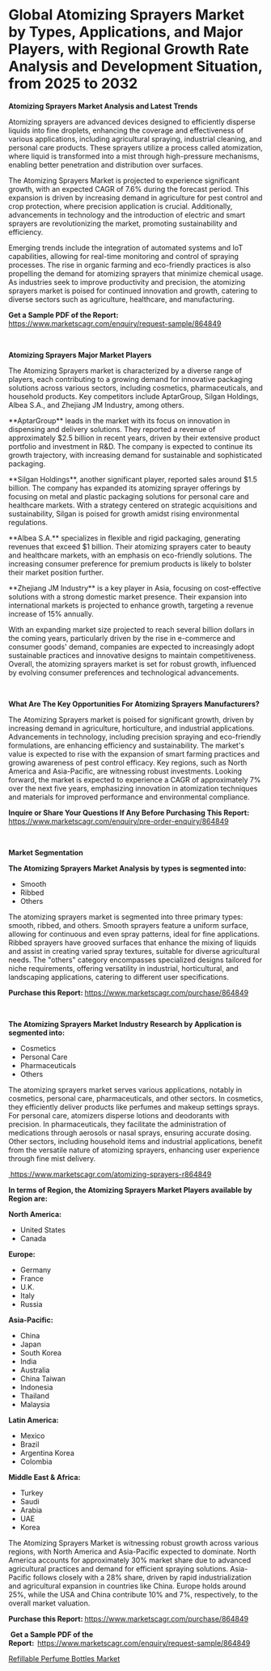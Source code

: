 <p><h1>Global Atomizing Sprayers Market by Types, Applications, and Major Players, with Regional Growth Rate Analysis and Development Situation, from 2025 to 2032</h1></p><p><strong>Atomizing Sprayers Market Analysis and Latest Trends</strong></p>
<p><p>Atomizing sprayers are advanced devices designed to efficiently disperse liquids into fine droplets, enhancing the coverage and effectiveness of various applications, including agricultural spraying, industrial cleaning, and personal care products. These sprayers utilize a process called atomization, where liquid is transformed into a mist through high-pressure mechanisms, enabling better penetration and distribution over surfaces.</p><p>The Atomizing Sprayers Market is projected to experience significant growth, with an expected CAGR of 7.6% during the forecast period. This expansion is driven by increasing demand in agriculture for pest control and crop protection, where precision application is crucial. Additionally, advancements in technology and the introduction of electric and smart sprayers are revolutionizing the market, promoting sustainability and efficiency.</p><p>Emerging trends include the integration of automated systems and IoT capabilities, allowing for real-time monitoring and control of spraying processes. The rise in organic farming and eco-friendly practices is also propelling the demand for atomizing sprayers that minimize chemical usage. As industries seek to improve productivity and precision, the atomizing sprayers market is poised for continued innovation and growth, catering to diverse sectors such as agriculture, healthcare, and manufacturing.</p></p>
<p><strong>Get a Sample PDF of the Report:&nbsp;</strong> <a href="https://www.marketscagr.com/enquiry/request-sample/864849?utm_campaign=3228&utm_medium=2&utm_source=Github&utm_content=ia&utm_term=08032025&utm_id=atomizing-sprayers">https://www.marketscagr.com/enquiry/request-sample/864849</a></p>
<p>&nbsp;</p>
<p><strong>Atomizing Sprayers Major Market Players</strong></p>
<p><p>The Atomizing Sprayers market is characterized by a diverse range of players, each contributing to a growing demand for innovative packaging solutions across various sectors, including cosmetics, pharmaceuticals, and household products. Key competitors include AptarGroup, Silgan Holdings, Albea S.A., and Zhejiang JM Industry, among others.</p><p>**AptarGroup** leads in the market with its focus on innovation in dispensing and delivery solutions. They reported a revenue of approximately $2.5 billion in recent years, driven by their extensive product portfolio and investment in R&D. The company is expected to continue its growth trajectory, with increasing demand for sustainable and sophisticated packaging.</p><p>**Silgan Holdings**, another significant player, reported sales around $1.5 billion. The company has expanded its atomizing sprayer offerings by focusing on metal and plastic packaging solutions for personal care and healthcare markets. With a strategy centered on strategic acquisitions and sustainability, Silgan is poised for growth amidst rising environmental regulations.</p><p>**Albea S.A.** specializes in flexible and rigid packaging, generating revenues that exceed $1 billion. Their atomizing sprayers cater to beauty and healthcare markets, with an emphasis on eco-friendly solutions. The increasing consumer preference for premium products is likely to bolster their market position further.</p><p>**Zhejiang JM Industry** is a key player in Asia, focusing on cost-effective solutions with a strong domestic market presence. Their expansion into international markets is projected to enhance growth, targeting a revenue increase of 15% annually.</p><p>With an expanding market size projected to reach several billion dollars in the coming years, particularly driven by the rise in e-commerce and consumer goods' demand, companies are expected to increasingly adopt sustainable practices and innovative designs to maintain competitiveness. Overall, the atomizing sprayers market is set for robust growth, influenced by evolving consumer preferences and technological advancements.</p></p>
<p>&nbsp;</p>
<p><strong>What Are The Key Opportunities For Atomizing Sprayers Manufacturers?</strong></p>
<p><p>The Atomizing Sprayers market is poised for significant growth, driven by increasing demand in agriculture, horticulture, and industrial applications. Advancements in technology, including precision spraying and eco-friendly formulations, are enhancing efficiency and sustainability. The market's value is expected to rise with the expansion of smart farming practices and growing awareness of pest control efficacy. Key regions, such as North America and Asia-Pacific, are witnessing robust investments. Looking forward, the market is expected to experience a CAGR of approximately 7% over the next five years, emphasizing innovation in atomization techniques and materials for improved performance and environmental compliance.</p></p>
<p><strong>Inquire or Share Your Questions If Any Before Purchasing This Report:</strong> <a href="https://www.marketscagr.com/enquiry/pre-order-enquiry/864849?utm_campaign=3228&utm_medium=2&utm_source=Github&utm_content=ia&utm_term=08032025&utm_id=atomizing-sprayers">https://www.marketscagr.com/enquiry/pre-order-enquiry/864849</a></p>
<p>&nbsp;</p>
<p><strong>Market Segmentation</strong></p>
<p><strong>The Atomizing Sprayers Market Analysis by types is segmented into:</strong></p>
<p><ul><li>Smooth</li><li>Ribbed</li><li>Others</li></ul></p>
<p><p>The atomizing sprayers market is segmented into three primary types: smooth, ribbed, and others. Smooth sprayers feature a uniform surface, allowing for continuous and even spray patterns, ideal for fine applications. Ribbed sprayers have grooved surfaces that enhance the mixing of liquids and assist in creating varied spray textures, suitable for diverse agricultural needs. The "others" category encompasses specialized designs tailored for niche requirements, offering versatility in industrial, horticultural, and landscaping applications, catering to different user specifications.</p></p>
<p><strong>Purchase this Report:&nbsp;</strong><a href="https://www.marketscagr.com/purchase/864849?utm_campaign=3228&utm_medium=2&utm_source=Github&utm_content=ia&utm_term=08032025&utm_id=atomizing-sprayers">https://www.marketscagr.com/purchase/864849</a></p>
<p>&nbsp;</p>
<p><strong>The Atomizing Sprayers Market Industry Research by Application is segmented into:</strong></p>
<p><ul><li>Cosmetics</li><li>Personal Care</li><li>Pharmaceuticals</li><li>Others</li></ul></p>
<p><p>The atomizing sprayers market serves various applications, notably in cosmetics, personal care, pharmaceuticals, and other sectors. In cosmetics, they efficiently deliver products like perfumes and makeup settings sprays. For personal care, atomizers disperse lotions and deodorants with precision. In pharmaceuticals, they facilitate the administration of medications through aerosols or nasal sprays, ensuring accurate dosing. Other sectors, including household items and industrial applications, benefit from the versatile nature of atomizing sprayers, enhancing user experience through fine mist delivery.</p></p>
<p><a href="https://www.marketscagr.com/atomizing-sprayers-r864849?utm_campaign=3228&utm_medium=2&utm_source=Github&utm_content=ia&utm_term=08032025&utm_id=atomizing-sprayers">&nbsp;https://www.marketscagr.com/atomizing-sprayers-r864849</a></p>
<p><strong>In terms of Region, the Atomizing Sprayers Market Players available by Region are:</strong></p>
<p>
    <p> <strong> North America: </strong>
        <ul>
            <li>United States</li>
            <li>Canada</li>
        </ul>
        </p> 
    <p> <strong> Europe: </strong>
        <ul>
            <li>Germany</li>
            <li>France</li>
            <li>U.K.</li>
            <li>Italy</li>
            <li>Russia</li>
        </ul>
        </p> 
    <p> <strong> Asia-Pacific: </strong>
        <ul>
            <li>China</li>
            <li>Japan</li>
            <li>South Korea</li>
            <li>India</li>
            <li>Australia</li>
            <li>China Taiwan</li>
            <li>Indonesia</li>
            <li>Thailand</li>
            <li>Malaysia</li>
        </ul>
        </p> 
    <p> <strong> Latin America: </strong>
        <ul>
            <li>Mexico</li>
            <li>Brazil</li>
            <li>Argentina Korea</li>
            <li>Colombia</li>
        </ul>
        </p> 
    <p> <strong> Middle East & Africa: </strong>
        <ul>
            <li>Turkey</li>
            <li>Saudi</li>
            <li>Arabia</li>
            <li>UAE</li>
            <li>Korea</li>
        </ul>
    </p>
    </p>
<p><p>The Atomizing Sprayers Market is witnessing robust growth across various regions, with North America and Asia-Pacific expected to dominate. North America accounts for approximately 30% market share due to advanced agricultural practices and demand for efficient spraying solutions. Asia-Pacific follows closely with a 28% share, driven by rapid industrialization and agricultural expansion in countries like China. Europe holds around 25%, while the USA and China contribute 10% and 7%, respectively, to the overall market valuation.</p></p>
<p><strong>Purchase this Report: </strong><a href="https://www.marketscagr.com/purchase/864849?utm_campaign=3228&utm_medium=2&utm_source=Github&utm_content=ia&utm_term=08032025&utm_id=atomizing-sprayers">https://www.marketscagr.com/purchase/864849</a></p>
<p>&nbsp;<strong>Get a Sample PDF of the Report:&nbsp;&nbsp;</strong><a href="https://www.marketscagr.com/enquiry/request-sample/864849?utm_campaign=3228&utm_medium=2&utm_source=Github&utm_content=ia&utm_term=08032025&utm_id=atomizing-sprayers">https://www.marketscagr.com/enquiry/request-sample/864849</a></p>
<p><strong></strong></p>
<p><p><a href="https://github.com/shrebasokib/Market-Research-Report-List-1/blob/main/refillable-perfume-bottles-market.md?utm_campaign=3228&utm_medium=2&utm_source=Github&utm_content=ia&utm_term=08032025&utm_id=atomizing-sprayers">Refillable Perfume Bottles Market</a></p></p>
